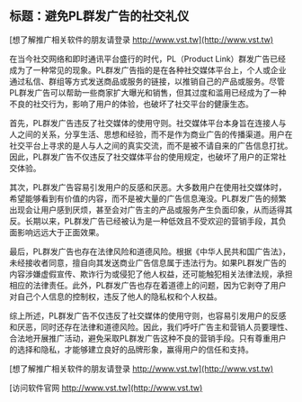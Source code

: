 ## **标题：避免PL群发广告的社交礼仪**

[想了解推广相关软件的朋友请登录 http://www.vst.tw](http://www.vst.tw)

在当今社交网络和即时通讯平台盛行的时代，PL（Product Link）群发广告已经成为了一种常见的现象。PL群发广告指的是在各种社交媒体平台上，个人或企业通过私信、群组等方式发送商品或服务的链接，以推销自己的产品或服务。尽管PL群发广告可以帮助一些商家扩大曝光和销售，但其过度和滥用已经成为了一种不良的社交行为，影响了用户的体验，也破坏了社交平台的健康生态。

首先，PL群发广告违反了社交媒体的使用守则。社交媒体平台本身旨在连接人与人之间的关系，分享生活、思想和经验，而不是作为商业广告的传播渠道。用户在社交平台上寻求的是人与人之间的真实交流，而不是被不请自来的广告信息打扰。因此，PL群发广告不仅违反了社交媒体平台的使用规定，也破坏了用户的正常社交体验。

其次，PL群发广告容易引发用户的反感和厌恶。大多数用户在使用社交媒体时，希望能够看到有价值的内容，而不是被大量的广告信息淹没。PL群发广告的频繁出现会让用户感到厌烦，甚至会对广告主的产品或服务产生负面印象，从而适得其反。长期以来，PL群发广告已经被认为是一种低效且不受欢迎的营销手段，其负面影响远远大于正面效果。

最后，PL群发广告也存在法律风险和道德风险。根据《中华人民共和国广告法》，未经接收者同意，擅自向其发送商业广告信息属于违法行为。如果PL群发广告的内容涉嫌虚假宣传、欺诈行为或侵犯了他人权益，还可能触犯相关法律法规，承担相应的法律责任。此外，PL群发广告也存在着道德上的问题，因为它剥夺了用户对自己个人信息的控制权，违反了他人的隐私权和个人权益。

综上所述，PL群发广告不仅违反了社交媒体的使用守则，也容易引发用户的反感和厌恶，同时还存在法律和道德风险。因此，我们呼吁广告主和营销人员要理性、合法地开展推广活动，避免采取PL群发广告这种不良的营销手段。只有尊重用户的选择和隐私，才能够建立良好的品牌形象，赢得用户的信任和支持。

[想了解推广相关软件的朋友请登录 http://www.vst.tw](http://www.vst.tw)


[访问软件官网 http://www.vst.tw](http://www.vst.tw)
